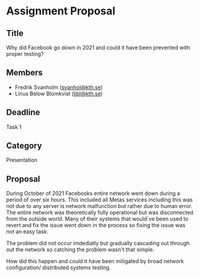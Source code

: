 # Assignment Proposal

## Title

Why did Facebook go down in 2021 and could it have been prevented with proper testing?

## Members

- Fredrik Svanholm (svanhol@kth.se)
- Linus Below Blomkvist (libl@kth.se)

## Deadline

Task 1

## Category

Presentation

## Proposal

During October of 2021 Facebooks entire network went down during a period of over six hours. This included all Metas services including this was not due to any server is network malfunction but rather due to human error.
The entire network was theoretically fully operational but was disconnected from the outside world. Many of their systems that would´ve been used to revert and fix the issue
went down in the process so fixing the issue was not an easy task. 

The problem did not occur imdediatly but gradually cascading out through out the network so catching the problem wasn't that simple.

How did this happen and could it have been mitigated by broad network configuration/ distributed systems testing.
